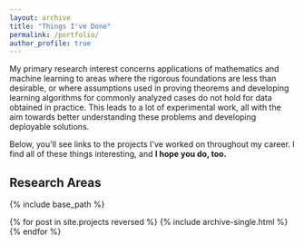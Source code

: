 ```yaml
---
layout: archive
title: "Things I've Done"
permalink: /portfolio/
author_profile: true
---
```


My primary research interest concerns applications of mathematics and machine learning to areas where the rigorous foundations are less than desirable, or where assumptions used in proving theorems and developing learning algorithms for commonly analyzed cases do not hold for data obtained in practice. This leads to a lot of experimental work, all with the aim towards better understanding these problems and developing deployable solutions. 

  Below, you'll see links to the projects I've worked on throughout my career. I find all of these things interesting, and **I hope you do, too.**

## Research Areas
{% include base_path %}

{% for post in site.projects reversed %}
  {% include archive-single.html %}
{% endfor %}
